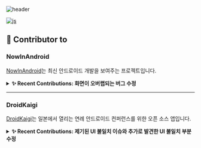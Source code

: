 ![header](https://capsule-render.vercel.app/api?type=waving&color=364765&textBg=282829&fontColor=FAF7F5&height=300&section=header&text=Songgyubin&desc=Android%20Developer&fontSize=40)


[![js](https://img.shields.io/badge/Gmail-D14836?style=for-the-badge&logo=gmail&logoColor=white)](mailto:thd0427@gmail.com)

## 🚀 Contributor to


### NowInAndroid
[NowInAndroid](https://github.com/android/nowinandroid)는 최신 안드로이드 개발을 보여주는 프로젝트입니다.

<details>
  <summary><strong>✨ Recent Contributions: 화면이 오버랩되는 버그 수정</strong></summary>
  
  - [PR #1573: Fix Overlap When Moving Between Tabs](https://github.com/android/nowinandroid/pull/1573)
  - [Issue #1523: Quickly switching the bottom tabs can cause the screens of two tabs to overlap](https://github.com/android/nowinandroid/issues/1523)
  - **참고:** [navigation library 문제 제기](https://issuetracker.google.com/issues/338975163#comment11), [adaptive library 문제 제기](https://issuetracker.google.com/issues/360717840)
  
</details>

---
### DroidKaigi
[DroidKaigi](https://github.com/DroidKaigi/conference-app-2024)는 일본에서 열리는 연례 안드로이드 컨퍼런스를 위한 오픈 소스 앱입니다.
<details>
  <summary><strong>✨ Recent Contributions: 제기된 UI 불일치 이슈와 추가로 발견한 UI 불일치 부분 수정</strong></summary>

  - [PR #844: Fix profile card screen padding](https://github.com/DroidKaigi/conference-app-2024/pull/844)  
  - [Issue #771: In EditScreen, vertical padding of CreateButton is narrow](https://github.com/DroidKaigi/conference-app-2024/issues/771)
  
</details>
